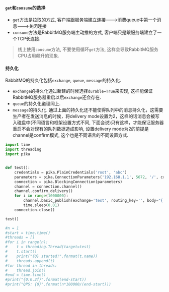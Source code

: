 #### `get`和`consume`的选择

* `get`方法是拉取的方式, 客户端跟服务端建立连接--->消费queue中第一个消息--->关闭连接
* `consume`方法是RabbitMQ服务端主动推的方式, 客户端只是跟服务端建立了一个TCP长连接.

> 线上使用`consume`方法, 不要使用循环`get`方法, 这样会导致RabbitMQ服务CPU占用飙升的现象.


#### 持久化

RabbitMQ的持久化包括`exchange`, `queue`, `message`的持久化.

* `exchange`的持久化通过新建的时候选择`durable=True`来实现, 这样能保证RabbitMQ服务器重启以后`exchange`还会存在.
* `queue`的持久化道理同上.
* `message`的持久化. 通过上面的持久化还不能使得队列中的消息持久化，这需要生产者在发送消息的时候，将delivery mode设置为2，这样的话消息会被写入磁盘中(不同语言和框架设置方式不同, 下面会说)只有这样，才能保证服务器重启不会对现有的队列数据造成影响, 设置delivery mode为2的前提是channel是confirm模式, 这个也是不同语言的不同设置方式.

```python
import time
import threading
import pika


def test():
    credentials = pika.PlainCredentials('root', 'abc')
    parameters = pika.ConnectionParameters('192.168.1.1', 5672, '/', credentials, socket_timeout=1)
    connection = pika.BlockingConnection(parameters)
    channel = connection.channel()
    channel.confirm_delivery()
    for i in range(1000000):
        channel.basic_publish(exchange='test', routing_key='', body="{:0>100d}".format(i), properties=pika.BasicProperties(content_type='text/plain', delivery_mode=2))
        time.sleep(0.01)
    connection.close()

test()

#n = 1
#start = time.time()
#threads = []
#for i in range(n):
#    t = threading.Thread(target=test)
#    t.start()
#    print("{0} started!".format(t.name))
#    threads.append(t)
#for thread in threads:
#    thread.join()
#end = time.time()
#print("{0:0.2f}".format(end-start))
#print("QPS: {0}".format(n*100000/(end-start)))

``` 